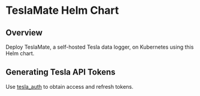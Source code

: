 # TeslaMate Helm Chart

## Overview

Deploy TeslaMate, a self-hosted Tesla data logger, on Kubernetes using this Helm chart.

## Generating Tesla API Tokens

Use [tesla_auth](https://github.com/adriankumpf/tesla_auth) to obtain access and refresh tokens.
